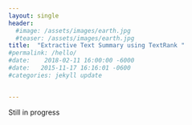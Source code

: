 ```yaml
---
layout: single
header:
  #image: /assets/images/earth.jpg
  #teaser: /assets/images/earth.jpg
title:  "Extractive Text Summary using TextRank "
#permalink: /hello/
#date:    2018-02-11 16:00:00 -6000
#date:   2015-11-17 16:16:01 -0600
#categories: jekyll update


---
```

Still in progress